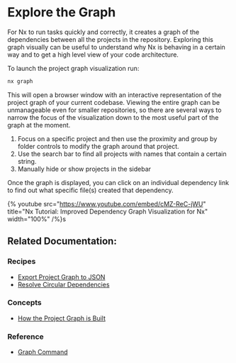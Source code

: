 # Explore the Graph

For Nx to run tasks quickly and correctly, it creates a graph of the dependencies between all the projects in the repository. Exploring this graph visually can be useful to understand why Nx is behaving in a certain way and to get a high level view of your code architecture.

To launch the project graph visualization run:

```bash
nx graph
```

This will open a browser window with an interactive representation of the project graph of your current codebase. Viewing the entire graph can be unmanageable even for smaller repositories, so there are several ways to narrow the focus of the visualization down to the most useful part of the graph at the moment.

1. Focus on a specific project and then use the proximity and group by folder controls to modify the graph around that project.
2. Use the search bar to find all projects with names that contain a certain string.
3. Manually hide or show projects in the sidebar

Once the graph is displayed, you can click on an individual dependency link to find out what specific file(s) created that dependency.

{% youtube
src="https://www.youtube.com/embed/cMZ-ReC-jWU"
title="Nx Tutorial: Improved Dependency Graph Visualization for Nx"
width="100%" /%}s

## Related Documentation:

### Recipes

- [Export Project Graph to JSON](/recipe/export-project-graph)
- [Resolve Circular Dependencies](/recipe/resolve-circular-dependencies)

### Concepts

- [How the Project Graph is Built](/concepts/how-project-graph-is-built)

### Reference

- [Graph Command](/nx/dep-graph)
